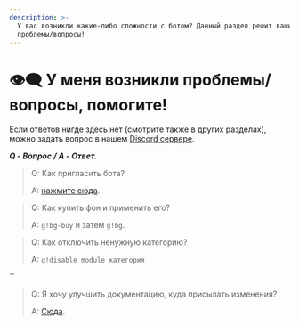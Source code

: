```yaml
---
description: >-
  У вас возникли какие-либо сложности с ботом? Данный раздел решит ваши
  проблемы/вопросы!
---
```


# 👁‍🗨 У меня возникли проблемы/вопросы, помогите!

Если ответов нигде здесь нет \(смотрите также в других разделах\), можно задать вопрос в нашем [Discord сервере](https://discord.gg/CHTchRR9Dz).

_**Q - Вопрос / A - Ответ.**_

> Q: Как пригласить бота?
>
> A: [нажмите сюда](https://discord.com/api/oauth2/authorize?client_id=732117360160538654&permissions=8&redirect_uri=https%3A%2F%2Fdiscord.gg%2FRPb2KXN&scope=bot).



> Q: Как купить фон и применить его?
>
> A: `g!bg-buy` и затем `g!bg`.



> Q: Как отключить ненужную категорию?
>
> A: `g!disable module категория`

\`\`

> Q: Я хочу улучшить документацию, куда присылать изменения?
>
> A: [Сюда](https://github.com/nevzorl/docs.gamemax.top).

